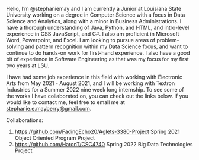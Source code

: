 Hello, I’m @stephaniemay and I am currently a Junior at Louisiana State University working on a degree in Computer Science
with a focus in Data Science and Analytics, along with a minor in Business Administrations. I have a thorough understanding 
of Java, Python, and HTML, and intro-level experience in CSS JavaScript, and C#. I also am proficient in Microsoft Word, Powerpoint, 
and Excel. I am looking to pursue areas of problem-solving and pattern recognition within my Data Science focus, and want to continue
to do hands-on work for first-hand experience. I also have a good bit of experience in Software Engineering as that was my focus for
my first two years at LSU. 

I have had some job experience in this field with working with Electronic Arts from May 2021 - August 2021, and I will be working with 
Textron Industries for a Summer 2022 nine week long internship. To see some of the works I have collaborated on, you can check out the 
links below. If you would like to contact me, feel free to email me at stephanie.e.mayberry@gmail.com.

Collaborations:
1. https://github.com/FadingEcho20/Aglets-3380-Project    Spring 2021 Object Oriented Program Project
2. https://github.com/HaronT/CSC4740                      Spring 2022 Big Data Technologies Project
